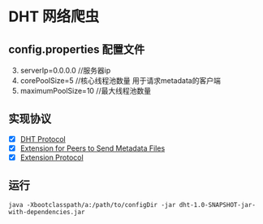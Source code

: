 # DHT 网络爬虫

## config.properties 配置文件

3. serverIp=0.0.0.0     //服务器ip
8. corePoolSize=5       //核心线程池数量 用于请求metadata的客户端
9. maximumPoolSize=10   //最大线程池数量

## 实现协议

- [x] [DHT Protocol](http://www.bittorrent.org/beps/bep_0005.html)
- [x] [Extension for Peers to Send Metadata Files](http://www.bittorrent.org/beps/bep_0009.html)
- [x] [Extension Protocol](http://www.bittorrent.org/beps/bep_0010.html)

## 运行
```shell script
java -Xbootclasspath/a:/path/to/configDir -jar dht-1.0-SNAPSHOT-jar-with-dependencies.jar
```
